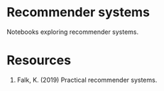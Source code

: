 # Recommender systems

Notebooks exploring recommender systems.

# Resources

1. Falk, K. (2019) Practical recommender systems.